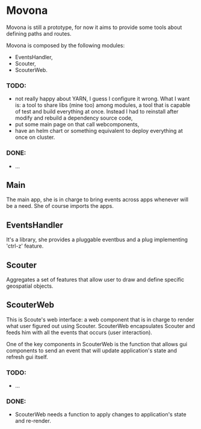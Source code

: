 # Movona
Movona is still a prototype, for now it aims to provide some tools about defining paths and routes.

Movona is composed by the following modules:
- EventsHandler,
- Scouter,
- ScouterWeb.

### TODO:
- not really happy about YARN, I guess I configure it wrong. What I want is: a tool to share libs (mine too) among modules, a tool that is capable of test and build everything at once. Instead I had to reinstall after modify and rebuild a dependency source code,
- put some main page on that call webcomponents,
- have an helm chart or something equivalent to deploy everything at once on cluster.

### DONE:
- ...

## Main
The main app, she is in charge to bring events across apps whenever will be a need. She of course imports the apps.

## EventsHandler
It's a library, she provides a pluggable eventbus and a plug implementing 'ctrl-z' feature.

## Scouter
Aggregates a set of features that allow user to draw and define specific geospatial objects.

## ScouterWeb
This is Scoute's web interface: a web component that is in charge to render what user figured out using Scouter. ScouterWeb encapsulates Scouter and feeds him with all the events that occurs (user interaction).

One of the key components in ScouterWeb is the function that allows gui components to send an event that will update application's state and refresh gui itself.

### TODO:
- ...

### DONE:
- ScouterWeb needs a function to apply changes to application's state and re-render.
